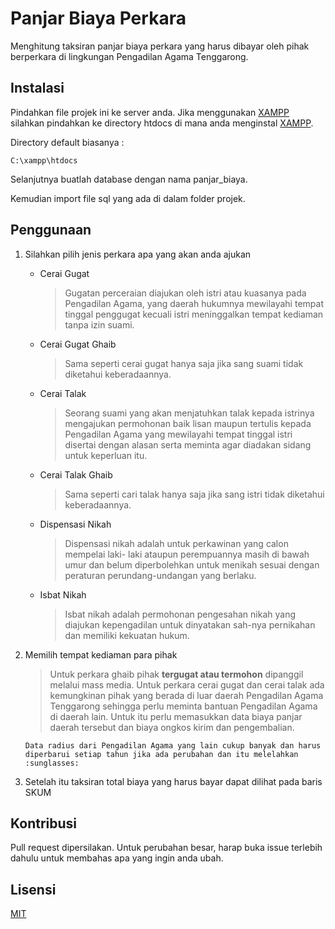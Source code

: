 # Panjar Biaya Perkara

Menghitung taksiran panjar biaya perkara yang harus dibayar oleh pihak berperkara di lingkungan Pengadilan Agama Tenggarong.

## Instalasi

Pindahkan file projek ini ke server anda. Jika menggunakan [XAMPP](https://www.apachefriends.org) silahkan pindahkan ke directory htdocs di mana anda menginstal [XAMPP](https://www.apachefriends.org).

Directory default biasanya :
```
C:\xampp\htdocs
```
Selanjutnya buatlah database dengan nama panjar_biaya.

Kemudian import file sql yang ada di dalam folder projek.

## Penggunaan

1. Silahkan pilih jenis perkara apa yang akan anda ajukan

   - Cerai Gugat
     > Gugatan perceraian diajukan oleh istri atau kuasanya pada Pengadilan Agama, yang daerah hukumnya mewilayahi tempat tinggal penggugat kecuali istri meninggalkan tempat kediaman tanpa izin suami.
   - Cerai Gugat Ghaib
     > Sama seperti cerai gugat hanya saja jika sang suami tidak diketahui keberadaannya.
   - Cerai Talak
     > Seorang suami yang akan menjatuhkan talak kepada istrinya mengajukan permohonan baik lisan maupun tertulis kepada Pengadilan Agama yang mewilayahi tempat tinggal istri disertai dengan alasan serta meminta agar diadakan sidang untuk keperluan itu.
   - Cerai Talak Ghaib
     > Sama seperti cari talak hanya saja jika sang istri tidak diketahui keberadaannya.
   - Dispensasi Nikah
     > Dispensasi nikah adalah untuk perkawinan yang calon mempelai laki- laki ataupun perempuannya masih di bawah umur dan belum diperbolehkan untuk menikah sesuai dengan peraturan perundang-undangan yang berlaku.
   - Isbat Nikah
     > Isbat nikah adalah permohonan pengesahan nikah yang diajukan kepengadilan untuk dinyatakan sah-nya pernikahan dan memiliki kekuatan hukum.

2. Memilih tempat kediaman para pihak
   > Untuk perkara ghaib pihak **tergugat atau termohon** dipanggil melalui mass media.
   > Untuk perkara cerai gugat dan cerai talak ada kemungkinan pihak yang berada di luar daerah Pengadilan Agama Tenggarong sehingga perlu meminta bantuan Pengadilan Agama di daerah lain. Untuk itu perlu memasukkan data biaya panjar daerah tersebut dan biaya ongkos kirim dan pengembalian.
   ```
   Data radius dari Pengadilan Agama yang lain cukup banyak dan harus diperbarui setiap tahun jika ada perubahan dan itu melelahkan :sunglasses:
   ```

3. Setelah itu taksiran total biaya yang harus bayar dapat dilihat pada baris SKUM

## Kontribusi
Pull request dipersilakan. Untuk perubahan besar, harap buka issue terlebih dahulu untuk membahas apa yang ingin anda ubah.

## Lisensi
[MIT](LICENSE)